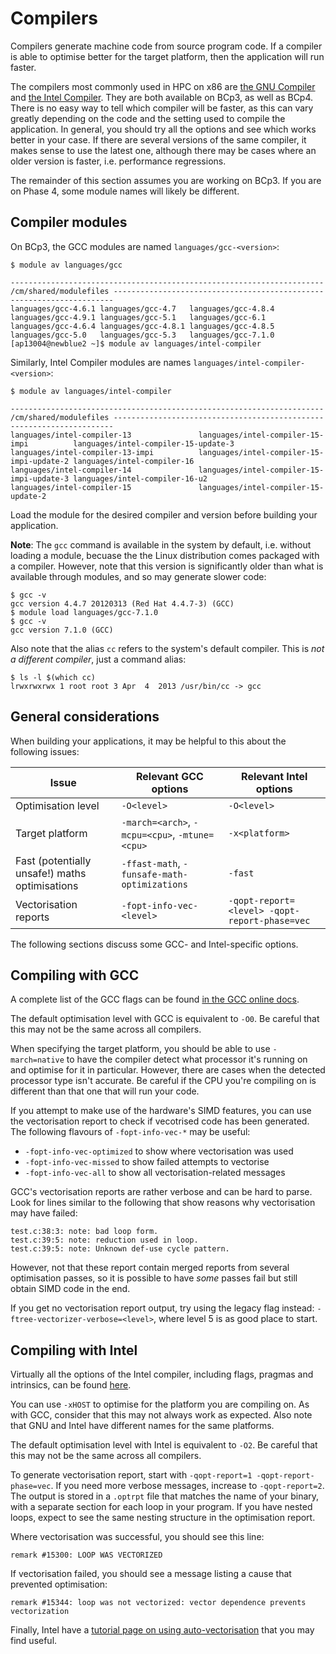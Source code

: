 # Compilers

Compilers generate machine code from source program code.
If a compiler is able to optimise better for the target platform, then the application will run faster.

The compilers most commonly used in HPC on x86 are [the GNU Compiler](https://www.gnu.org/software/gcc/) and [the Intel Compiler](https://software.intel.com/en-us/intel-compilers/).
They are both available on BCp3, as well as BCp4.
There is no easy way to tell which compiler will be faster, as this can vary greatly depending on the code and the setting used to compile the application.
In general, you should try all the options and see which works better in your case.
If there are several versions of the same compiler, it makes sense to use the latest one, although there may be cases where an older version is faster, i.e. performance regressions.

The remainder of this section assumes you are working on BCp3.
If you are on Phase 4, some module names will likely be different.

## Compiler modules

On BCp3, the GCC modules are named `languages/gcc-<version>`:

```
$ module av languages/gcc

---------------------------------------------------------------------- /cm/shared/modulefiles ----------------------------------------------------------------------
languages/gcc-4.6.1 languages/gcc-4.7   languages/gcc-4.8.4 languages/gcc-4.9.1 languages/gcc-5.1   languages/gcc-6.1
languages/gcc-4.6.4 languages/gcc-4.8.1 languages/gcc-4.8.5 languages/gcc-5.0   languages/gcc-5.3   languages/gcc-7.1.0
[ap13004@newblue2 ~]$ module av languages/intel-compiler
```

Similarly, Intel Compiler modules are names `languages/intel-compiler-<version>`:

```
$ module av languages/intel-compiler

---------------------------------------------------------------------- /cm/shared/modulefiles ----------------------------------------------------------------------
languages/intel-compiler-13               languages/intel-compiler-15-impi          languages/intel-compiler-15-update-3
languages/intel-compiler-13-impi          languages/intel-compiler-15-impi-update-2 languages/intel-compiler-16
languages/intel-compiler-14               languages/intel-compiler-15-impi-update-3 languages/intel-compiler-16-u2
languages/intel-compiler-15               languages/intel-compiler-15-update-2
```

Load the module for the desired compiler and version before building your application.

**Note**: The `gcc` command is available in the system by default, i.e. without loading a module, becuase the the Linux distribution comes packaged with a compiler.
However, note that this version is significantly older than what is available through modules, and so may generate slower code:

```
$ gcc -v
gcc version 4.4.7 20120313 (Red Hat 4.4.7-3) (GCC)
$ module load languages/gcc-7.1.0
$ gcc -v
gcc version 7.1.0 (GCC)
```

Also note that the alias `cc` refers to the system's default compiler.
This is _not a different compiler_, just a command alias:

```
$ ls -l $(which cc)
lrwxrwxrwx 1 root root 3 Apr  4  2013 /usr/bin/cc -> gcc
```

## General considerations

When building your applications, it may be helpful to this about the following issues:

| Issue                                          | Relevant GCC options                           | Relevant Intel options |
| ---------------------------------------------- | ---------------------------------------------- | ---------------------- |
| Optimisation level                             | `-O<level>`                                    | `-O<level>`            |
| Target platform                                | `-march=<arch>`, `-mcpu=<cpu>`, `-mtune=<cpu>` | `-x<platform>`         |
| Fast (potentially unsafe!) maths optimisations | `-ffast-math`, `-funsafe-math-optimizations `  | `-fast`                |
| Vectorisation reports                          | `-fopt-info-vec-<level>` | `-qopt-report=<level> -qopt-report-phase=vec` |

The following sections discuss some GCC- and Intel-specific options.

## Compiling with GCC

A complete list of the GCC flags can be found [in the GCC online docs](https://gcc.gnu.org/onlinedocs/gcc/Option-Summary.html).

The default optimisation level with GCC is equivalent to `-O0`.
Be careful that this may not be the same across all compilers.

When specifying the target platform, you should be able to use `-march=native` to have the compiler detect what processor it's running on and optimise for it in particular.
However, there are cases when the detected processor type isn't accurate.
Be careful if the CPU you're compiling on is different than that one that will run your code.

If you attempt to make use of the hardware's SIMD features, you can use the vectorisation report to check if vecotrised code has been generated.
The following flavours of `-fopt-info-vec-*` may be useful:
- `-fopt-info-vec-optimized` to show where vectorisation was used
- `-fopt-info-vec-missed` to show failed attempts to vectorise
- `-fopt-info-vec-all` to show all vectorisation-related messages

GCC's vectorisation reports are rather verbose and can be hard to parse.
Look for lines similar to the following that show reasons why vectorisation may have failed:

```
test.c:38:3: note: bad loop form.
test.c:39:5: note: reduction used in loop.
test.c:39:5: note: Unknown def-use cycle pattern.
```

However, not that these report contain merged reports from several optimisation passes, so it is possible to have _some_ passes fail but still obtain SIMD code in the end.

If you get no vectorisation report output, try using the legacy flag instead: `-ftree-vectorizer-verbose=<level>`, where level 5 is as good place to start.

## Compiling with Intel

Virtually all the options of the Intel compiler, including flags, pragmas and intrinsics, can be found [here](https://software.intel.com/en-us/cpp-compiler-18.0-developer-guide-and-reference).

You can use `-xHOST` to optimise for the platform you are compiling on.
As with GCC, consider that this may not always work as expected.
Also note that GNU and Intel have different names for the same platforms.

The default optimisation level with Intel is equivalent to `-O2`.
Be careful that this may not be the same across all compilers.

To generate vectorisation report, start with `-qopt-report=1 -qopt-report-phase=vec`.
If you need more verbose messages, increase to `-qopt-report=2`.
The output is stored in a `.optrpt` file that matches the name of your binary, with a separate section for each loop in your program.
If you have nested loops, expect to see the same nesting structure in the optimisation report.

Where vectorisation was successful, you should see this line:

```
remark #15300: LOOP WAS VECTORIZED
```

If vectorisation failed, you should see a message listing a cause that prevented optimisation:

```
remark #15344: loop was not vectorized: vector dependence prevents vectorization
```

Finally, Intel have a [tutorial page on using auto-vectorisation](https://software.intel.com/en-us/cpp-compiler-auto-vectorization-tutorial-tutorial-linux-and-macos-version) that you may find useful.
